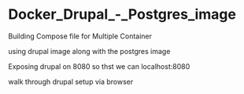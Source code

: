 # Docker_Drupal_-_Postgres_image
Building Compose file for Multiple Container

using drupal image along with the postgres image

Exposing drupal on 8080 so thst we can localhost:8080

walk through drupal setup via browser
